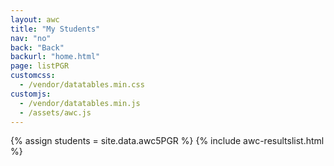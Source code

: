 ```yaml
---
layout: awc
title: "My Students"
nav: "no"
back: "Back"
backurl: "home.html"
page: listPGR
customcss:
  - /vendor/datatables.min.css
customjs:
  - /vendor/datatables.min.js
  - /assets/awc.js
---
```


{% assign students = site.data.awc5PGR %}
{% include awc-resultslist.html %}
